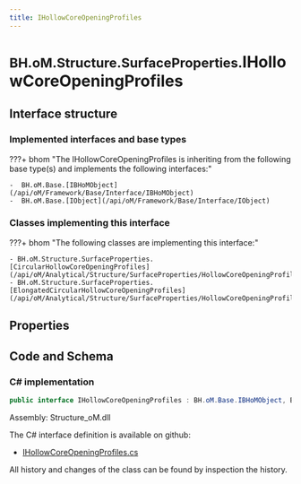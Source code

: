 ```yaml
---
title: IHollowCoreOpeningProfiles
---
```


# <small>BH.oM.Structure.SurfaceProperties.</small>**IHollowCoreOpeningProfiles**



## Interface structure

### Implemented interfaces and base types

???+ bhom "The IHollowCoreOpeningProfiles is inheriting from the following base type(s) and implements the following interfaces:"

    -  BH.oM.Base.[IBHoMObject](/api/oM/Framework/Base/Interface/IBHoMObject)
    -  BH.oM.Base.[IObject](/api/oM/Framework/Base/Interface/IObject)


### Classes implementing this interface

???+ bhom "The following classes are implementing this interface:"

    - BH.oM.Structure.SurfaceProperties.[CircularHollowCoreOpeningProfiles](/api/oM/Analytical/Structure/SurfaceProperties/HollowCoreOpeningProfiles/CircularHollowCoreOpeningProfiles)
    - BH.oM.Structure.SurfaceProperties.[ElongatedCircularHollowCoreOpeningProfiles](/api/oM/Analytical/Structure/SurfaceProperties/HollowCoreOpeningProfiles/ElongatedCircularHollowCoreOpeningProfiles)


## Properties

## Code and Schema

### C# implementation

``` C# title="C#"
public interface IHollowCoreOpeningProfiles : BH.oM.Base.IBHoMObject, BH.oM.Base.IObject
```

Assembly: Structure_oM.dll

The C# interface definition is available on github:

- [IHollowCoreOpeningProfiles.cs](https://github.com/BHoM/BHoM/blob/develop/Structure_oM/SurfaceProperties\HollowCoreOpeningProfiles\IHollowCoreProfile.cs)

All history and changes of the class can be found by inspection the history.
